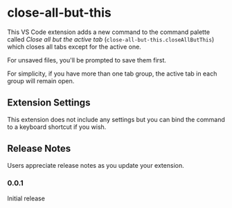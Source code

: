 # close-all-but-this

This VS Code extension adds a new command to the command palette called _Close all but the active tab_ (`close-all-but-this.closeAllButThis`) which closes all tabs except for the active one.

For unsaved files, you'll be prompted to save them first.

For simplicity, if you have more than one tab group, the active tab in each group will remain open.

## Extension Settings

This extension does not include any settings but you can bind the command to a keyboard shortcut if you wish.


## Release Notes

Users appreciate release notes as you update your extension.

### 0.0.1

Initial release
